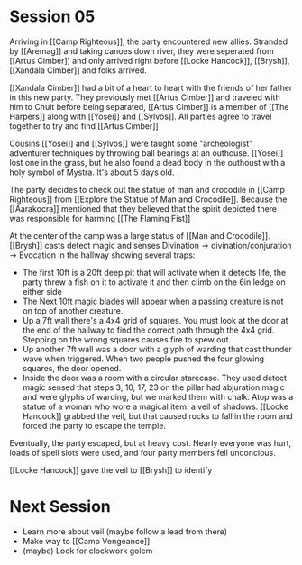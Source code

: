 # Session 05

Arriving in [[Camp Righteous]], the party encountered new allies. Stranded by [[Aremag]] and taking canoes down river, they were seperated from [[Artus Cimber]] and only arrived right before [[Locke Hancock]], [[Brysh]], [[Xandala Cimber]] and folks arrived.

[[Xandala Cimber]] had a bit of a heart to heart with the friends of her father in this new party.
They previously met [[Artus Cimber]] and traveled with him to Chult before being separated, [[Artus Cimber]] is a member of [[The Harpers]] along with [[Yosei]] and [[Sylvos]]. All parties agree to travel together to try and find [[Artus Cimber]]

Cousins [[Yosei]] and [[Sylvos]] were taught some "archeologist" adventurer techniques by throwing ball bearings at an outhouse. [[Yosei]] lost one in the grass, but he also found a dead body in the outhoust with a holy symbol of Mystra. It's about 5 days old.

The party decides to check out the statue of man and crocodile in [[Camp Righteous]] from [[Explore the Statue of Man and Crocodile]]. Because the [[Aarakocra]] mentioned that they believed that the spirit depicted there was responsible for harming [[The Flaming Fist]]

At the center of the camp was a large status of [[Man and Crocodile]]. [[Brysh]] casts detect magic and senses Divination → divination/conjuration → Evocation in the hallway showing several traps:
- The first 10ft is a 20ft deep pit that will activate when it detects life, the party threw a fish on it to activate it and then climb on the 6in ledge on either side
- The Next 10ft magic blades will appear when a passing creature is not on top of another creature.
- Up a 7ft wall there's a 4x4 grid of squares. You must look at the door at the end of the hallway to find the correct path through the 4x4 grid. Stepping on the wrong squares causes fire to spew out.
- Up another 7ft wall was a door with a glyph of warding that cast thunder wave when triggered. When two people pushed the four glowing squares, the door opened.
- Inside the door was a room with a circular starecase. They used detect magic sensed that steps 3, 10, 17, 23 on the pillar had abjuration magic and were glyphs of warding, but we marked them with chalk. Atop was a statue of a woman who wore a magical item: a veil of shadows. [[Locke Hancock]] grabbed the veil, but that caused rocks to fall in the room and forced the party to escape the temple.

Eventually, the party escaped, but at heavy cost. Nearly everyone was hurt, loads of spell slots were used, and four party members fell unconcious.

[[Locke Hancock]] gave the veil to [[Brysh]] to identify

# Next Session
- Learn more about veil (maybe follow a lead from there)
- Make way to [[Camp Vengeance]]
- (maybe) Look for clockwork golem 